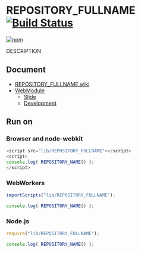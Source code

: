 # REPOSITORY_FULLNAME [![Build Status](https://travis-ci.org/GITHUB_USER_NAME/REPOSITORY_FULLNAME.png)](http://travis-ci.org/GITHUB_USER_NAME/REPOSITORY_FULLNAME)

[![npm](https://nodei.co/npm/GITHUB_USER_NAME.LOWER_REPOSITORY_FULLNAME.png?downloads=true&stars=true)](https://nodei.co/npm/GITHUB_USER_NAME.LOWER_REPOSITORY_FULLNAME/)

DESCRIPTION

## Document

- [REPOSITORY_FULLNAME wiki](https://github.com/GITHUB_USER_NAME/REPOSITORY_FULLNAME/wiki/REPOSITORY_NAME)
- [WebModule](https://github.com/uupaa/WebModule)
    - [Slide](http://uupaa.github.io/Slide/slide/WebModule/index.html)
    - [Development](https://github.com/uupaa/WebModule/wiki/Development)

## Run on

### Browser and node-webkit

```js
<script src="lib/REPOSITORY_FULLNAME"></script>
<script>
console.log( REPOSITORY_NAME() );
</script>
```

### WebWorkers

```js
importScripts("lib/REPOSITORY_FULLNAME");

console.log( REPOSITORY_NAME() );
```

### Node.js

```js
require("lib/REPOSITORY_FULLNAME");

console.log( REPOSITORY_NAME() );
```

